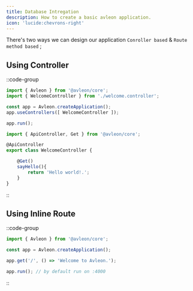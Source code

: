 ```yaml
---
title: Database Intregation
description: How to create a basic avleon application.
icon: 'lucide:chevrons-right'
---
```


There's two ways we can design our application `Conroller based` & `Route method based` ;



## Using Controller

::code-group
```ts [app.ts]
import { Avleon } from '@avleon/core';
import { WelcomeController } from './welcome.controller';

const app = Avleon.createApplication();
app.useControllers([ WelcomeController ]);

app.run();
```

```ts [controllers/welcome.controller.ts]
import { ApiController, Get } from '@avleon/core';

@ApiController
export class WelcomeController {

    @Get()
    sayHello(){
        return 'Hello world!.';
    }
}
```
::

## Using Inline Route
::code-group
```ts [app.ts]
import { Avleon } from '@avleon/core';

const app = Avleon.createApplication();

app.get('/', () => 'Welcome to Avleon.');

app.run(); // by default run on :4000
```
::

